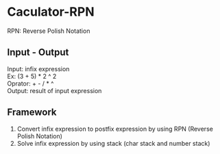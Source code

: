 # Caculator-RPN
RPN: Reverse Polish Notation
## Input - Output
Input: infix expression  
  Ex: (3 + 5) * 2 ^ 2  
  Oprator: + - / * ^  
Output: result of input expression
## Framework
1. Convert infix expression to postfix expression by using RPN (Reverse Polish Notation)
2. Solve infix expression by using stack (char stack and number stack)
